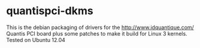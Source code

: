 
quantispci-dkms
===============

This is the debian packaging of drivers for the http://www.idquantique.com/ Quantis PCI board 
plus some patches to make it build for Linux 3 kernels. Tested on Ubuntu 12.04
